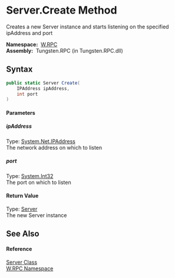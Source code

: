 Server.Create Method
====================
  Creates a new Server instance and starts listening on the specified ipAddress and port

  **Namespace:**  [W.RPC][1]  
  **Assembly:**  Tungsten.RPC (in Tungsten.RPC.dll)

Syntax
------

```csharp
public static Server Create(
	IPAddress ipAddress,
	int port
)
```

#### Parameters

##### *ipAddress*
Type: [System.Net.IPAddress][2]  
The network address on which to listen

##### *port*
Type: [System.Int32][3]  
The port on which to listen

#### Return Value
Type: [Server][4]  
The new Server instance

See Also
--------

#### Reference
[Server Class][4]  
[W.RPC Namespace][1]  

[1]: ../README.md
[2]: http://msdn.microsoft.com/en-us/library/s128tyf6
[3]: http://msdn.microsoft.com/en-us/library/td2s409d
[4]: README.md
[5]: ../../_icons/Help.png